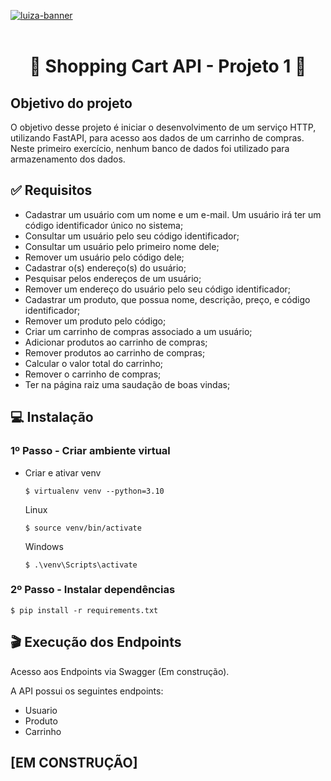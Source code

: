 
<a href="https://ibb.co/cTYnfWj"><img src="https://i.ibb.co/h8YzQGS/Capa-Formulario-Luiza-Code-5edi-o-01.png" alt="luiza-banner" border="0"></a>
<br><br/>

<h1 align="center"> 💙 Shopping Cart API - Projeto 1 💙 </h1>


## Objetivo do projeto

O objetivo desse projeto é iniciar o desenvolvimento de um serviço HTTP, utilizando FastAPI, para acesso aos dados de um carrinho de compras. Neste primeiro exercício, nenhum banco de dados foi utilizado para armazenamento dos dados.


## ✅  Requisitos 
- Cadastrar um usuário com um nome e um e-mail. Um usuário irá ter um código identificador único no sistema;
- Consultar um usuário pelo seu código identificador;
- Consultar um usuário pelo primeiro nome dele;
- Remover um usuário pelo código dele;
- Cadastrar o(s) endereço(s) do usuário;
- Pesquisar pelos endereços de um usuário;
- Remover um endereço do usuário pelo seu código identificador;
- Cadastrar um produto, que possua nome, descrição, preço, e código
identificador;
- Remover um produto pelo código;
- Criar um carrinho de compras associado a um usuário;
- Adicionar produtos ao carrinho de compras;
- Remover produtos ao carrinho de compras;
- Calcular o valor total do carrinho;
- Remover o carrinho de compras;
- Ter na página raiz uma saudação de boas vindas;


## 💻 Instalação

### 1º Passo - Criar ambiente virtual

* Criar e ativar venv
    ```
    $ virtualenv venv --python=3.10
    ```
  
    Linux
    ```
    $ source venv/bin/activate
   ```
   Windows
    ```
    $ .\venv\Scripts\activate
   ```
  
### 2º Passo - Instalar dependências

    $ pip install -r requirements.txt


## 🎬 Execução dos Endpoints
Acesso aos Endpoints via Swagger (Em construção).

A API possui os seguintes endpoints:
- Usuario
- Produto
- Carrinho

## [EM CONSTRUÇÃO]



